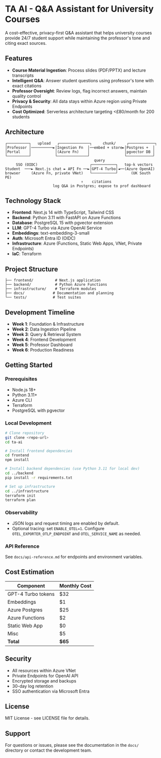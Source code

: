 # TA AI - Q&A Assistant for University Courses

A cost-effective, privacy-first Q&A assistant that helps university courses provide 24/7 student support while maintaining the professor's tone and citing exact sources.

## Features

- **Course Material Ingestion**: Process slides (PDF/PPTX) and lecture transcripts
- **Intelligent Q&A**: Answer student questions using professor's tone with exact citations
- **Professor Oversight**: Review logs, flag incorrect answers, maintain quality control
- **Privacy & Security**: All data stays within Azure region using Private Endpoints
- **Cost Optimized**: Serverless architecture targeting <£80/month for 200 students

## Architecture

```
┌──────────┐   upload   ┌──────────────┐     chunk/     ┌────────────┐
│Professor │──────────►│Ingestion Fn  │──embed + store►│Postgres +  │
│Portal    │           │(Azure Fn)    │                │pgvector DB │
└──────────┘           └──────────────┘                └────────────┘
                                         query
     SSO (OIDC)                        ┌───────────┐   top-k vectors
Student  ───► Next.js chat ► API Fn ──►│GPT-4 Turbo│◄──(Azure OpenAI)  
browser     (Azure Fn, private VNet)   └───────────┘      (UK South PE)
                                   ↑    citations
                      log Q&A in Postgres; expose to prof dashboard
```

## Technology Stack

- **Frontend**: Next.js 14 with TypeScript, Tailwind CSS
- **Backend**: Python 3.11 with FastAPI on Azure Functions
- **Database**: PostgreSQL 15 with pgvector extension
- **LLM**: GPT-4 Turbo via Azure OpenAI Service
- **Embeddings**: text-embedding-3-small
- **Auth**: Microsoft Entra ID (OIDC)
- **Infrastructure**: Azure (Functions, Static Web Apps, VNet, Private Endpoints)
- **IaC**: Terraform

## Project Structure

```
├── frontend/          # Next.js application
├── backend/           # Python Azure Functions
├── infrastructure/    # Terraform modules
├── docs/             # Documentation and planning
└── tests/            # Test suites
```

## Development Timeline

- **Week 1**: Foundation & Infrastructure
- **Week 2**: Data Ingestion Pipeline  
- **Week 3**: Query & Retrieval System
- **Week 4**: Frontend Development
- **Week 5**: Professor Dashboard
- **Week 6**: Production Readiness

## Getting Started

### Prerequisites

- Node.js 18+
- Python 3.11+
- Azure CLI
- Terraform
- PostgreSQL with pgvector

### Local Development

```bash
# Clone repository
git clone <repo-url>
cd ta-ai

# Install frontend dependencies
cd frontend
npm install

# Install backend dependencies (use Python 3.11 for local dev)
cd ../backend
pip install -r requirements.txt

# Set up infrastructure
cd ../infrastructure
terraform init
terraform plan
```

### Observability
- JSON logs and request timing are enabled by default.
- Optional tracing: set `ENABLE_OTEL=1`. Configure `OTEL_EXPORTER_OTLP_ENDPOINT` and `OTEL_SERVICE_NAME` as needed.

### API Reference
See `docs/api-reference.md` for endpoints and environment variables.

## Cost Estimation

| Component | Monthly Cost |
|-----------|--------------|
| GPT-4 Turbo tokens | $32 |
| Embeddings | $1 |
| Azure Postgres | $25 |
| Azure Functions | $2 |
| Static Web App | $0 |
| Misc | $5 |
| **Total** | **$65** |

## Security

- All resources within Azure VNet
- Private Endpoints for OpenAI API
- Encrypted storage and backups
- 30-day log retention
- SSO authentication via Microsoft Entra

## License

MIT License - see LICENSE file for details.

## Support

For questions or issues, please see the documentation in the `docs/` directory or contact the development team.